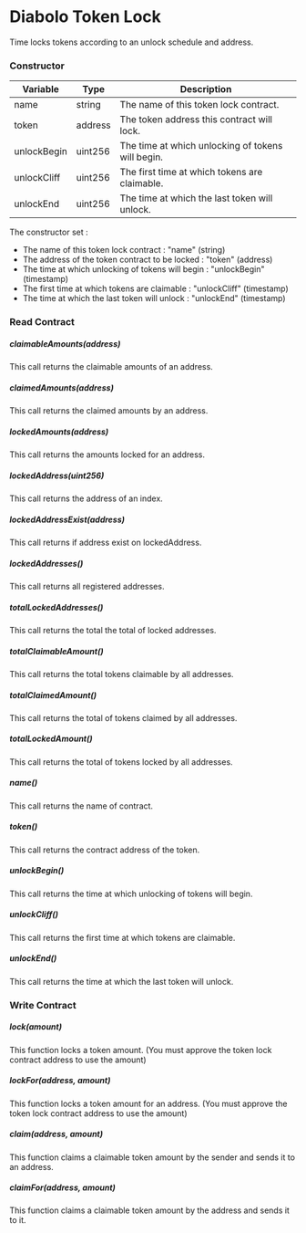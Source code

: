 # Diabolo Token Lock

Time locks tokens according to an unlock schedule and address.

### Constructor

| Variable | Type | Description |
| ------ | ------ | ------ |
| name | string | The name of this token lock contract.
| token | address | The token address this contract will lock.
| unlockBegin | uint256 | The time at which unlocking of tokens will begin.
| unlockCliff | uint256 | The first time at which tokens are claimable.
| unlockEnd | uint256 | The time at which the last token will unlock.

The constructor set :

 - The name of this token lock contract : "name" (string)
 - The address of the token contract to be locked : "token" (address)
 - The time at which unlocking of tokens will begin : "unlockBegin" (timestamp)
 - The first time at which tokens are claimable : "unlockCliff" (timestamp)
 - The time at which the last token will unlock : "unlockEnd" (timestamp)

### Read Contract

##### claimableAmounts(address)

This call returns the claimable amounts of an address.

##### claimedAmounts(address)

This call returns the claimed amounts by an address.

##### lockedAmounts(address)

This call returns the amounts locked for an address.

##### lockedAddress(uint256)

This call returns the address of an index.

##### lockedAddressExist(address)

This call returns if address exist on lockedAddress.

##### lockedAddresses()

This call returns all registered addresses.

##### totalLockedAddresses()

This call returns the total the total of locked addresses.

##### totalClaimableAmount()

This call returns the total tokens claimable by all addresses.

##### totalClaimedAmount()

This call returns the total of tokens claimed by all addresses.

##### totalLockedAmount()

This call returns the total of tokens locked by all addresses.

##### name()

This call returns the name of contract.

##### token()

This call returns the contract address of the token.

##### unlockBegin()

This call returns the time at which unlocking of tokens will begin.

##### unlockCliff()

This call returns the first time at which tokens are claimable.

##### unlockEnd()

This call returns the time at which the last token will unlock.

### Write Contract

##### lock(amount)

This function locks a token amount. (You must approve the token lock contract address to use the amount)

##### lockFor(address, amount)

This function locks a token amount for an address. (You must approve the token lock contract address to use the amount)

##### claim(address, amount)

This function claims a claimable token amount by the sender and sends it to an address.

##### claimFor(address, amount)

This function claims a claimable token amount by the address and sends it to it.
